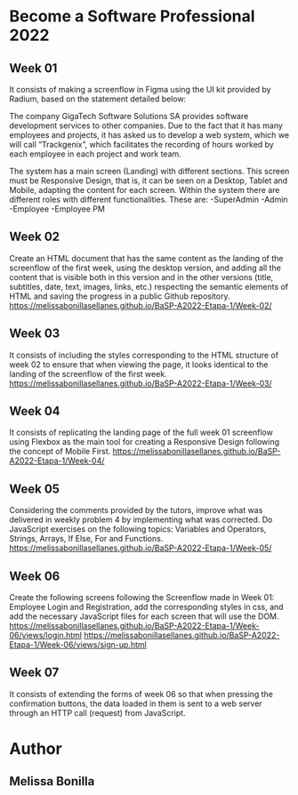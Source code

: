 # Become a Software Professional 2022

## Week 01
It consists of making a screenflow in Figma using the UI kit provided by Radium, based on the statement detailed below:

The company GigaTech Software Solutions SA provides software development services to other companies. Due to the fact that it has many employees and projects, it has asked us to develop a web system, which we will call “Trackgenix”, which facilitates the recording of hours worked by each employee in each project and work team.

The system has a main screen (Landing) with different sections.
This screen must be Responsive Design, that is, it can be seen on a Desktop, Tablet and Mobile, adapting the content for each screen.
Within the system there are different roles with different functionalities. These are:
-SuperAdmin
-Admin
-Employee
-Employee PM

## Week 02
Create an HTML document that has the same content as the landing of the screenflow of the first week, using the desktop version, and adding all the content that is visible both in this version and in the other versions (title, subtitles, date, text, images, links, etc.) respecting the semantic elements of HTML and saving the progress in a public Github repository.
https://melissabonillasellanes.github.io/BaSP-A2022-Etapa-1/Week-02/

## Week 03
It consists of including the styles corresponding to the HTML structure of week 02 to ensure that when viewing the page, it looks identical to the landing of the screenflow of the first week.
https://melissabonillasellanes.github.io/BaSP-A2022-Etapa-1/Week-03/

## Week 04
It consists of replicating the landing page of the full week 01 screenflow using Flexbox as the main tool for creating a Responsive Design following the concept of Mobile First.
https://melissabonillasellanes.github.io/BaSP-A2022-Etapa-1/Week-04/

## Week 05
Considering the comments provided by the tutors, improve what was delivered in weekly problem 4 by implementing what was corrected.
Do JavaScript exercises on the following topics: Variables and Operators, Strings, Arrays, If Else, For and Functions.
https://melissabonillasellanes.github.io/BaSP-A2022-Etapa-1/Week-05/

## Week 06
Create the following screens following the Screenflow made in Week 01: Employee Login and Registration, add the corresponding styles in css, and add the necessary JavaScript files for each screen that will use the DOM.
https://melissabonillasellanes.github.io/BaSP-A2022-Etapa-1/Week-06/views/login.html
https://melissabonillasellanes.github.io/BaSP-A2022-Etapa-1/Week-06/views/sign-up.html

## Week 07
It consists of extending the forms of week 06 so that when pressing the confirmation buttons, the data loaded in them is sent to a web server through an HTTP call (request) from JavaScript.

# Author

## Melissa Bonilla